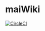 maiWiki
=======

[![CircleCI](https://circleci.com/gh/rayriffy/maimai-wiki.svg?style=svg)](https://circleci.com/gh/rayriffy/maimai-wiki)